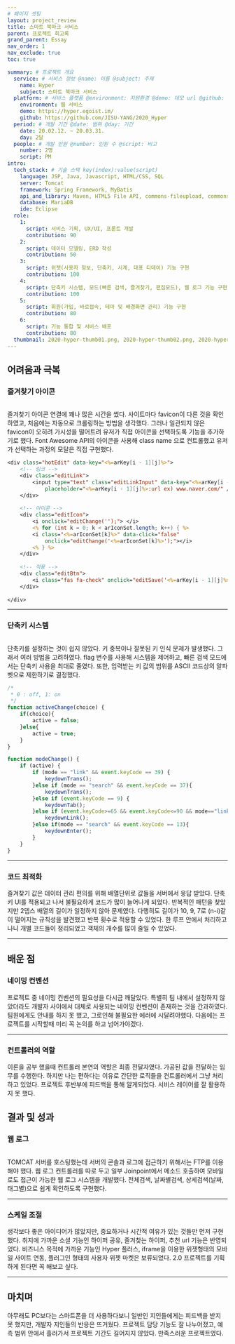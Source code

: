 ```yaml
---
# 페이지 셋팅
layout: project_review
title: 스마트 북마크 서비스
parent: 프로젝트 회고록
grand_parent: Essay
nav_order: 1
nav_exclude: true
toc: true

summary: # 프로젝트 개요
  service: # 서비스 정보 @name: 이름 @subject: 주제
    name: Hyper
    subject: 스마트 북마크 서비스
  platform: # 서비스 플랫폼 @environment: 지원환경 @demo: 데모 url @github: 깃헙 url, @value: default -> n
    environment: 웹 서비스
    demo: https://hyper.egoist.im/
    github: https://github.com/JISU-YANG/2020_Hyper
  period: # 개발 기간 @date: 범위 @day: 기간
    date: 20.02.12. ~ 20.03.31.
    day: 2달
  people: # 개발 인원 @number: 인원 수 @script: 비고
    number: 2명
    script: PM
intro:
  tech_stack: # 기술 스택 key(index):value(script)
    language: JSP, Java, Javascript, HTML/CSS, SQL
    server: Tomcat
    framework: Spring Framework, MyBatis
    api_and_library: Maven, HTML5 File API, commons-fileupload, commons-io, Spring Security
    database: MariaDB
    ide: Eclipse
  role:
    1:
      script: 서비스 기획, UX/UI, 프론트 개발
      contribution: 90
    2:
      script: 데이터 모델링, ERD 작성
      contribution: 50
    3:
      script: 위젯(사용자 정보, 단축키, 시계, 대표 디데이) 기능 구현
      contribution: 100
    4:
      script: 단축키 시스템, 모드(빠른 검색, 즐겨찾기, 편집모드), 웹 로그 기능 구현
      contribution: 100
    5:
      script: 회원(가입, 바로접속, 테마 및 배경화면 관리) 기능 구현
      contribution: 80
    6:
      script: 기능 통합 및 서비스 배포
      contribution: 80
  thumbnail: 2020-hyper-thumb01.png, 2020-hyper-thumb02.png, 2020-hyper-thumb03.png
---
```


## 어려움과 극복
### 즐겨찾기 아이콘
<img class="cdn-img" id="2020-hyper-image01.png"/>

즐겨찾기 아이콘 연결에 꽤나 많은 시간을 썼다. 
사이트마다 favicon이 다른 것을 확인하였고, 처음에는 자동으로 크롤링하는 방법을 생각했다.
그러나 일관되지 않은 favicon이 오히려 가시성을 떨어트려 유저가 직접 아이콘을 선택하도록 기능을 추가하기로 했다.
Font Awesome API의 아이콘을 사용해 class name 으로 컨트롤했고 유저가 선택하는 과정의 모달은 직접 구현했다.

```jsp
<div class="hotEdit" data-key="<%=arKey[i - 1][j]%>">
	<!-- 링크 -->
	<div class="editLink">
		<input type="text" class="editLinkInput" data-key="<%=arKey[i - 1][j]%>"
			placeholder="<%=arKey[i - 1][j]%>:url ex) www.naver.com/" />
	</div>
    
	<!-- 아이콘 -->
	<div class="editIcon">
		<i onclick="editChange('');"> </i>
		<% for (int k = 0; k < arIconSet.length; k++) { %>
		<i class="<%=arIconSet[k]%>" data-click="false"
			onclick="editChange('<%=arIconSet[k]%>');"></i>
		<% } %>
	</div>
    
	<!-- 적용 -->
	<div class="editBtn">
		<i class="fas fa-check" onclick="editSave('<%=arKey[i - 1][j]%>');"></i>
	</div>
    
</div>
```

---

### 단축키 시스템
<img class="cdn-img" id="2020-hyper-image02.png"/>

단축키를 설정하는 것이 쉽지 않았다.
키 중복이나 잘못된 키 인식 문제가 발생했다. 그래서 여러 방법을 고려하였다.
flag 변수를 사용해 시스템을 제어하고, 빠른 검색 모드에서는 단축키 사용을 최대로 줄였다.
또한, 입력받는 키 값의 범위를 ASCII 코드상의 알파벳으로 제한하기로 결정했다.

```javascript
/*
 * 0 : off, 1: on
 */
function activeChange(choice) {
	if(choice){
    	active = false;
    }else{
    	active = true;
    }
}
```

```javascript
function modeChange() {
	if (active) {
		if (mode == "link" && event.keyCode == 39) {
			keydownTrans();
		}else if (mode == "search" && event.keyCode == 37){
			keydownTrans();
		}else if (event.keyCode == 9) {
			keydownTab();
		}else if (event.keyCode>=65 && event.keyCode<=90 && mode=="link"){
			keydownLink();
		}else if(mode == "search" && event.keyCode == 13){
			keydownEnter();
		}
	}
}
```

---

### 코드 최적화
즐겨찾기 값은 데이터 관리 편의를 위해 배열단위로 값들을 서버에서 응답 받았다.
단축키 UI를 적용되고 나서 불필요하게 코드가 많이 늘어나게 되었다.
반복적인 패턴을 찾았지만 2뎁스 배열의 길이가 일정하지 않아 문제였다.
다행히도 길이가 10, 9, 7로 (n-i)같이 떨어지는 규칙성을 발견했고 반복 횟수로 적용할 수 있었다.
한 루프 안에서 처리하고 나니 개별 코드들이 정리되었고 객체의 개수를 많이 줄일 수 있었다.

---

## 배운 점
### 네이밍 컨벤션
프로젝트 중 네이밍 컨벤션의 필요성을 다시금 깨달았다.
특별히 팀 내에서 설정하지 않았더라도 개발자 사이에서 대체로 사용되는 네이밍 컨벤션이 존재하는 것을 간과하였다.
팀원에게도 안내를 하지 못 했고, 그로인해 불필요한 에러에 시달려야했다.
다음에는 프로젝트를 시작할때 미리 꼭 논의를 하고 넘어가야겠다.

---

### 컨트롤러의 역할
이론을 공부 했을때 컨트롤러 본연의 역할은 최종 전달자였다. 가공된 값을 전달하는 임무를 수행한다.
하지만 나는 편하다는 이유로 간단한 로직들을 컨트롤러에서 그냥 처리하고 있었다.
프로젝트 후반부에 피드백을 통해 알게되었다. 서비스 레이어를 잘 활용하지 못 했다.

## 결과 및 성과

### 웹 로그
<img class="cdn-img" id="2020-hyper-image03.png"/>

TOMCAT 서버를 호스팅했는데 서버의 콘솔과 로그에 접근하기 위해서는 FTP를 이용해야 했다. 
웹 로그 컨트롤러를 따로 두고 일부 Joinpoint에서 메소드 호출하여 모바일로도 접근이 가능한 웹 로그 시스템을 개발했다.
전체검색, 날짜별검색, 상세검색(날짜, 태그별)으로 쉽게 확인하도록 구현했다.

---

### 스케일 조절
생각보다 좋은 아이디어가 많았지만, 중요하거나 시간적 여유가 있는 것들만 먼저 구현했다.
취지에 가까운 소셜 기능인 하이퍼 공유, 즐겨찾는 하이퍼, 추천 url 기능은 반영되었다. 
비즈니스 목적에 가까운 기능인 Hyper 플러스, iframe을 이용한 위젯형태의 모바일 사이트 연동, 플러그인 형태의 사용자 위젯 마켓은 보류되었다. 
2.0 프로젝트를 기획하게 된다면 꼭 해보고 싶다.

---

## 마치며
아무래도 PC보다는 스마트폰을 더 사용하다보니 일반인 지인들에게는 피드백을 받지 못 했지만, 개발자 지인들의 반응은 뜨거웠다. 
프로젝트 담당 기능도 잘 나누어졌고, 예측 범위 안에서 흘러가서 프로젝트 기간도 길어지지 않았다.
만족스러운 프로젝트였다.
